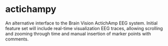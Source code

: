 # actichampy

An alternative interface to the Brain Vision ActichAmp EEG system. Initial feature set will include real-time visualization EEG traces, allowing scrolling and zooming through time and manual insertion of marker points with comments.
